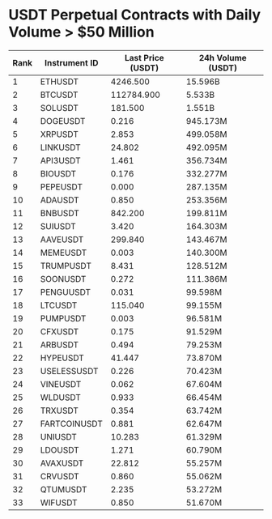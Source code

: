 # USDT Perpetual Contracts with Daily Volume > $50 Million

| Rank | Instrument ID | Last Price (USDT) | 24h Volume (USDT) |
|------|---------------|-------------------|-------------------|
| 1 | ETHUSDT | 4246.500 | 15.596B |
| 2 | BTCUSDT | 112784.900 | 5.533B |
| 3 | SOLUSDT | 181.500 | 1.551B |
| 4 | DOGEUSDT | 0.216 | 945.173M |
| 5 | XRPUSDT | 2.853 | 499.058M |
| 6 | LINKUSDT | 24.802 | 492.095M |
| 7 | API3USDT | 1.461 | 356.734M |
| 8 | BIOUSDT | 0.176 | 332.277M |
| 9 | PEPEUSDT | 0.000 | 287.135M |
| 10 | ADAUSDT | 0.850 | 253.356M |
| 11 | BNBUSDT | 842.200 | 199.811M |
| 12 | SUIUSDT | 3.420 | 164.303M |
| 13 | AAVEUSDT | 299.840 | 143.467M |
| 14 | MEMEUSDT | 0.003 | 140.300M |
| 15 | TRUMPUSDT | 8.431 | 128.512M |
| 16 | SOONUSDT | 0.272 | 111.386M |
| 17 | PENGUUSDT | 0.031 | 99.598M |
| 18 | LTCUSDT | 115.040 | 99.155M |
| 19 | PUMPUSDT | 0.003 | 96.581M |
| 20 | CFXUSDT | 0.175 | 91.529M |
| 21 | ARBUSDT | 0.494 | 79.253M |
| 22 | HYPEUSDT | 41.447 | 73.870M |
| 23 | USELESSUSDT | 0.226 | 70.423M |
| 24 | VINEUSDT | 0.062 | 67.604M |
| 25 | WLDUSDT | 0.933 | 66.454M |
| 26 | TRXUSDT | 0.354 | 63.742M |
| 27 | FARTCOINUSDT | 0.881 | 62.647M |
| 28 | UNIUSDT | 10.283 | 61.329M |
| 29 | LDOUSDT | 1.271 | 60.790M |
| 30 | AVAXUSDT | 22.812 | 55.257M |
| 31 | CRVUSDT | 0.860 | 55.062M |
| 32 | QTUMUSDT | 2.235 | 53.272M |
| 33 | WIFUSDT | 0.850 | 51.670M |

